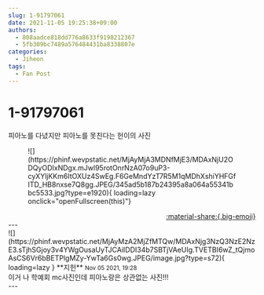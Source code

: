 ```yaml
---
slug: 1-91797061
date: 2021-11-05 19:25:38+09:00
authors:
  - 808aadce818dd776a8633f9198212367
  - 5fb309bc7489a576484431ba8338807e
categories:
  - Jiheon
tags:
  - Fan Post
---
```


# 1-91797061

<div class="post-container" markdown="1">
<div class="content-container md-sidebar__scrollwrap" markdown="1">

피아노를 다녔지만 피아노를 못친다는 헌이의 사진
<figure markdown="1">
![](https://phinf.wevpstatic.net/MjAyMjA3MDNfMjE3/MDAxNjU2ODQyODIxNDgx.mJwl95rotOnrNzA07o9uP3-cyXYljKKm6ItOXUz4SwEg.F6GeMndYzT7R5M1qMDhXshiYHFGfITD_HB8nxse7Q8gg.JPEG/345ad5b187b24395a8a064a55341bbc5533.jpg?type=e1920){ loading=lazy onclick="openFullscreen(this)"}
</figure>


</div>
</div>

<div style="text-align: right;" markdown="1">
<a href="https://weverse.io/fromis9/fanpost/1-91797061" style="text-align: right;">:material-share:{.big-emoji}</a>
</div>
---

<div class="comments-container md-sidebar__scrollwrap" markdown="1">
<div class="comment" markdown="1">
<div class='id-container' markdown="1">
![](https://phinf.wevpstatic.net/MjAyMzA2MjZfMTQw/MDAxNjg3NzQ3NzE2NzE3.sTjhSGjoy3v4YWgOusaUyTJCAiIDDI34b7SBTjVAeUIg.TVETBI6wZ_tQjmoAsCS6Vr6bBETPlgMZy-YwTa6Gs0wg.JPEG/image.jpg?type=s72){ loading=lazy }
**<span class="artist">지헌</span>** <small>Nov 05 2021, 19:28</small><br>
</div>
<div class='comment-body' markdown="1">
이거 나 학예회 mc사진인데 피아노랑은 상관없는 사진!!!<br>
</div>
</div>
</div>
---
